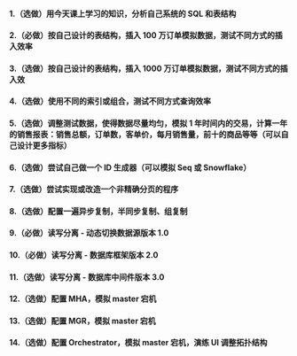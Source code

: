 #### 1.（选做）用今天课上学习的知识，分析自己系统的 SQL 和表结构
#### 2.（必做）按自己设计的表结构，插入 100 万订单模拟数据，测试不同方式的插入效率
#### 3.（选做）按自己设计的表结构，插入 1000 万订单模拟数据，测试不同方式的插入效
#### 4.（选做）使用不同的索引或组合，测试不同方式查询效率
#### 5.（选做）调整测试数据，使得数据尽量均匀，模拟 1 年时间内的交易，计算一年的销售报表：销售总额，订单数，客单价，每月销售量，前十的商品等等（可以自己设计更多指标）
#### 6.（选做）尝试自己做一个 ID 生成器（可以模拟 Seq 或 Snowflake）
#### 7.（选做）尝试实现或改造一个非精确分页的程序

#### 8.（选做）配置一遍异步复制，半同步复制、组复制
#### 9.（必做）读写分离 - 动态切换数据源版本 1.0
#### 10.（必做）读写分离 - 数据库框架版本 2.0
#### 11.（选做）读写分离 - 数据库中间件版本 3.0
#### 12.（选做）配置 MHA，模拟 master 宕机
#### 13.（选做）配置 MGR，模拟 master 宕机
#### 14.（选做）配置 Orchestrator，模拟 master 宕机，演练 UI 调整拓扑结构
